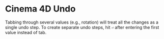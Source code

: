 # Cinema 4D Undo

Tabbing through several values (e.g., rotation) will treat all the changes as a single undo step. To create separate undo steps, hit `⏎` after entering the first value instead of tab.
